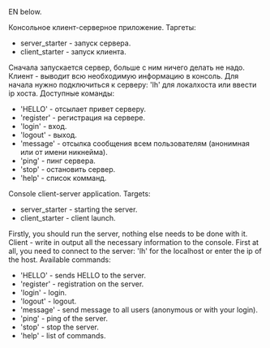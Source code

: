 EN below.

Консольное клиент-серверное приложение.
Таргеты:
- server_starter - запуск сервера.
- client_starter - запуск клиента.

Сначала запускается сервер, больше с ним ничего делать не надо.
Клиент - выводит всю необходимую информацию в консоль.
Для начала нужно подключиться к серверу: 'lh' для локалхоста или ввести ip хоста.
Доступные команды:
- 'HELLO' - отсылает привет серверу.
- 'register' - регистрация на сервере.
- 'login' - вход.
- 'logout' - выход.
- 'message' - отсылка сообщения всем пользователям (анонимная или от имени никнейма).
- 'ping' - пинг сервера.
- 'stop' - остановить сервер.
- 'help' - список комманд.

Console client-server application.
Targets:
- server_starter - starting the server.
- client_starter - client launch.

Firstly, you should run the server, nothing else needs to be done with it.
Client - write in output all the necessary information to the console.
First at all, you need to connect to the server: 'lh' for the localhost or enter the ip of the host.
Available commands:
- 'HELLO' - sends HELLO to the server.
- 'register' - registration on the server.
- 'login' - login.
- 'logout' - logout.
- 'message' - send message to all users (anonymous or with your login).
- 'ping' - ping of the server.
- 'stop' - stop the server.
- 'help' - list of commands.

